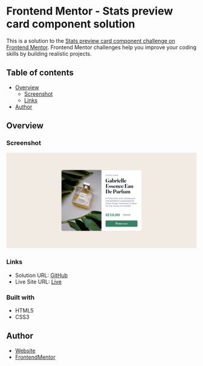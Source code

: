 # Frontend Mentor - Stats preview card component solution

This is a solution to the [Stats preview card component challenge on Frontend Mentor](https://www.frontendmentor.io/challenges/stats-preview-card-component-8JqbgoU62). Frontend Mentor challenges help you improve your coding skills by building realistic projects. 

## Table of contents

- [Overview](#overview)
  - [Screenshot](#screenshot)
  - [Links](#links)
- [Author](#author)

## Overview

### Screenshot

![](./screenshot.png)

### Links

- Solution URL: [GitHub](https://github.com/product-preview-card-component-main)
- Live Site URL: [Live](https://gabcchaves.github.io/product-preview-card-component-main)

### Built with

- HTML5
- CSS3

## Author

- [Website](https://gabcchaves.github.io)
- [FrontendMentor](https://www.frontendmentor.io/profile/gabcchaves)
